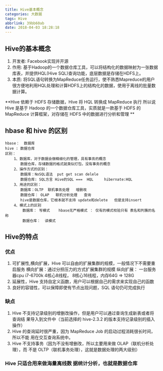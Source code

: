```yaml
---
title: Hive基本概念
categories: 大数据
tags: Hive
abbrlink: 39bb60ab
date: 2018-04-03 18:28:18
---
```

## Hive的基本概念
1. 开发者: Facebook实现并开源
2. 作用: 基于Hadoop的一个数据仓库工具，可以将结构化的数据映射为一张数据库表，并提供HQL(Hive SQL)查询功能，底层数据是存储在HDFS上。
3. 本质: 将SQL语句转换为MapReduce任务运行，使不熟悉Mapreduce的用户很方便地利用HQL处理和计算HDFS上的结构化的数据，使用于离线的批量数据计算。
<!---more--->
**Hive 依赖于 HDFS 存储数据，Hive 将 HQL 转换成 MapReduce 执行 所以说 Hive 是基于 Hadoop 的一个数据仓库工具，实质就是一款基于 HDFS 的 MapReduce 计算框架，对存储在 HDFS 中的数据进行分析和管理 **
## hbase 和 hive 的区别
    hbase：  数据库       
    hive : 数据仓库
    区别：
        1、数据库，对于数据会做精细化的管理，具有事务的概念
		   数据仓库，存储数据的格式就类似打包，没有事务的概念
		2、操作方式的区别：
		   数据库：NoSQL语法  put get scan delele
		   数据仓库: SQL方言 Hive的SQL ===  HQL     hibernate:HQL
		3、用途的区别：
		   数据库：OLTP  联机事务处理   增删改
		   数据仓库： OLAP   联机分析处理   查询
		   hive是数据仓库，它根本就不支持 update和delete   但是支持insert
		4、模式上的区别
		    数据库： 写模式    hbase无严格模式 ： 仅有的模式校验只有 表名和列簇的名称
		    数据仓库：  读模式
## Hive的特点
### 优点
1. 可扩展性,横向扩展，Hive 可以自由的扩展集群的规模，一般情况下不需要重启服务 横向扩展：通过分担压力的方式扩展集群的规模 纵向扩展： 一台服务器cpu i7-6700k 4核心8线程， 8核心16线程，内存64G => 128G  
2. 延展性，Hive 支持自定义函数，用户可以根据自己的需求来实现自己的函数 
3. 良好的容错性，可以保障即使有节点出现问题，SQL 语句仍可完成执行     
### 缺点
1. Hive 不支持记录级别的增删改操作，但是用户可以通过查询生成新表或者将查询结 果导入到文件中（当前选择的 hive-2.3.2 的版本支持记录级别的插入操作）
2. Hive 的查询延时很严重，因为 MapReduce Job 的启动过程消耗很长时间，所以不能 用在交互查询系统中。 
3. Hive 不支持事务（因为不没有增删改，所以主要用来做 OLAP（联机分析处理），而 不是 OLTP（联机事务处理），这就是数据处理的两大级别）

### Hive 只适合用来做海量离线数 据统计分析，也就是数据仓库


